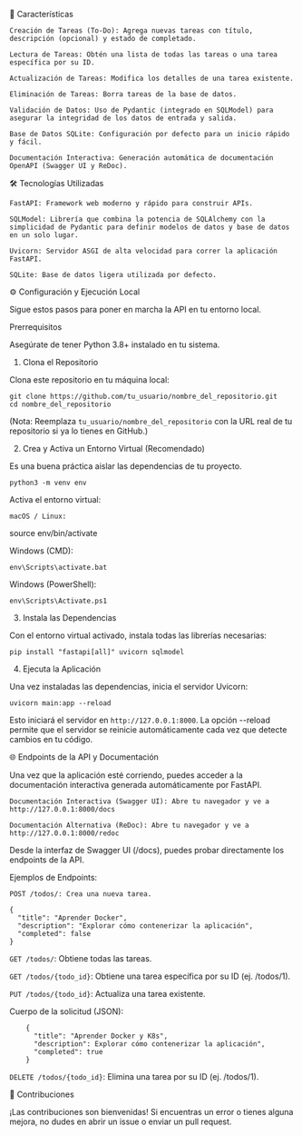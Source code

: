 🚀 Características

    Creación de Tareas (To-Do): Agrega nuevas tareas con título, descripción (opcional) y estado de completado.

    Lectura de Tareas: Obtén una lista de todas las tareas o una tarea específica por su ID.

    Actualización de Tareas: Modifica los detalles de una tarea existente.

    Eliminación de Tareas: Borra tareas de la base de datos.

    Validación de Datos: Uso de Pydantic (integrado en SQLModel) para asegurar la integridad de los datos de entrada y salida.

    Base de Datos SQLite: Configuración por defecto para un inicio rápido y fácil.

    Documentación Interactiva: Generación automática de documentación OpenAPI (Swagger UI y ReDoc).

🛠️ Tecnologías Utilizadas

    FastAPI: Framework web moderno y rápido para construir APIs.

    SQLModel: Librería que combina la potencia de SQLAlchemy con la simplicidad de Pydantic para definir modelos de datos y base de datos en un solo lugar.

    Uvicorn: Servidor ASGI de alta velocidad para correr la aplicación FastAPI.

    SQLite: Base de datos ligera utilizada por defecto.

⚙️ Configuración y Ejecución Local

Sigue estos pasos para poner en marcha la API en tu entorno local.

Prerrequisitos

Asegúrate de tener Python 3.8+ instalado en tu sistema.

1. Clona el Repositorio

Clona este repositorio en tu máquina local:

    git clone https://github.com/tu_usuario/nombre_del_repositorio.git
    cd nombre_del_repositorio

(Nota: Reemplaza `tu_usuario/nombre_del_repositorio` con la URL real de tu repositorio si ya lo tienes en GitHub.)

2. Crea y Activa un Entorno Virtual (Recomendado)

Es una buena práctica aislar las dependencias de tu proyecto.

    python3 -m venv env

Activa el entorno virtual:

    macOS / Linux:

source env/bin/activate

Windows (CMD):

    env\Scripts\activate.bat

Windows (PowerShell):

    env\Scripts\Activate.ps1

3. Instala las Dependencias

Con el entorno virtual activado, instala todas las librerías necesarias:

    pip install "fastapi[all]" uvicorn sqlmodel

4. Ejecuta la Aplicación

Una vez instaladas las dependencias, inicia el servidor Uvicorn:

    uvicorn main:app --reload

Esto iniciará el servidor en `http://127.0.0.1:8000`. La opción --reload permite que el servidor se reinicie automáticamente cada vez que detecte cambios en tu código.

🌐 Endpoints de la API y Documentación

Una vez que la aplicación esté corriendo, puedes acceder a la documentación interactiva generada automáticamente por FastAPI.

    Documentación Interactiva (Swagger UI): Abre tu navegador y ve a http://127.0.0.1:8000/docs

    Documentación Alternativa (ReDoc): Abre tu navegador y ve a http://127.0.0.1:8000/redoc

Desde la interfaz de Swagger UI (/docs), puedes probar directamente los endpoints de la API.

Ejemplos de Endpoints:

    POST /todos/: Crea una nueva tarea.

    {
      "title": "Aprender Docker",
      "description": "Explorar cómo contenerizar la aplicación",
      "completed": false
    }

`GET /todos/`: Obtiene todas las tareas.

`GET /todos/{todo_id}`: Obtiene una tarea específica por su ID (ej. /todos/1).

`PUT /todos/{todo_id}`: Actualiza una tarea existente.

 Cuerpo de la solicitud (JSON):

        {
          "title": "Aprender Docker y K8s",
          "description": Explorar cómo contenerizar la aplicación",
          "completed": true
        }

`DELETE /todos/{todo_id}`: Elimina una tarea por su ID (ej. /todos/1).

🤝 Contribuciones

¡Las contribuciones son bienvenidas! Si encuentras un error o tienes alguna mejora, no dudes en abrir un issue o enviar un pull request.
